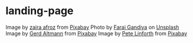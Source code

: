 # landing-page

Image by <a href="https://pixabay.com/users/graphicnet-23712291/?utm_source=link-attribution&amp;utm_medium=referral&amp;utm_campaign=image&amp;utm_content=6708187">zaira afroz</a> from <a href="https://pixabay.com/?utm_source=link-attribution&amp;utm_medium=referral&amp;utm_campaign=image&amp;utm_content=6708187">Pixabay</a>
Photo by <a href="https://unsplash.com/@faraixyz?utm_source=unsplash&utm_medium=referral&utm_content=creditCopyText">Farai Gandiya</a> on <a href="https://unsplash.com/s/photos/quantum-computer?utm_source=unsplash&utm_medium=referral&utm_content=creditCopyText">Unsplash</a>
Image by <a href="https://pixabay.com/users/geralt-9301/?utm_source=link-attribution&amp;utm_medium=referral&amp;utm_campaign=image&amp;utm_content=63527">Gerd Altmann</a> from <a href="https://pixabay.com/?utm_source=link-attribution&amp;utm_medium=referral&amp;utm_campaign=image&amp;utm_content=63527">Pixabay</a>
Image by <a href="https://pixabay.com/users/thedigitalartist-202249/?utm_source=link-attribution&amp;utm_medium=referral&amp;utm_campaign=image&amp;utm_content=3679893">Pete Linforth</a> from <a href="https://pixabay.com/?utm_source=link-attribution&amp;utm_medium=referral&amp;utm_campaign=image&amp;utm_content=3679893">Pixabay</a>
